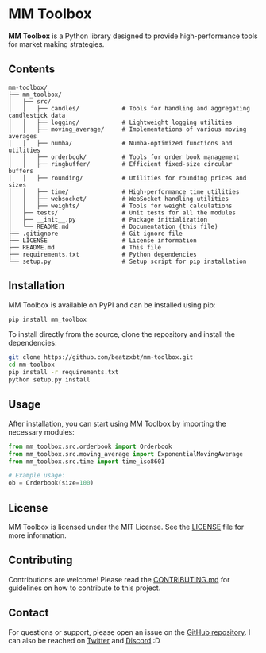 # MM Toolbox

**MM Toolbox** is a Python library designed to provide high-performance tools for market making strategies.

## Contents

```plaintext
mm-toolbox/
├── mm_toolbox/
│   ├── src/
│   │   ├── candles/            # Tools for handling and aggregating candlestick data
│   │   ├── logging/            # Lightweight logging utilities
│   │   ├── moving_average/     # Implementations of various moving averages
│   │   ├── numba/              # Numba-optimized functions and utilities
│   │   ├── orderbook/          # Tools for order book management
│   │   ├── ringbuffer/         # Efficient fixed-size circular buffers
│   │   ├── rounding/           # Utilities for rounding prices and sizes
│   │   ├── time/               # High-performance time utilities
│   │   ├── websocket/          # WebSocket handling utilities
│   │   ├── weights/            # Tools for weight calculations
│   ├── tests/                  # Unit tests for all the modules
│   ├── __init__.py             # Package initialization
│   └── README.md               # Documentation (this file)
├── .gitignore                  # Git ignore file
├── LICENSE                     # License information
├── README.md                   # This file
├── requirements.txt            # Python dependencies
└── setup.py                    # Setup script for pip installation
```

## Installation

MM Toolbox is available on PyPI and can be installed using pip:

```bash
pip install mm_toolbox
```

To install directly from the source, clone the repository and install the dependencies:
```bash
git clone https://github.com/beatzxbt/mm-toolbox.git
cd mm-toolbox
pip install -r requirements.txt
python setup.py install
```

## Usage

After installation, you can start using MM Toolbox by importing the necessary modules:
```python
from mm_toolbox.src.orderbook import Orderbook
from mm_toolbox.src.moving_average import ExponentialMovingAverage
from mm_toolbox.src.time import time_iso8601

# Example usage:
ob = Orderbook(size=100)
```

## License

MM Toolbox is licensed under the MIT License. See the [LICENSE](/LICENSE) file for more information.

## Contributing

Contributions are welcome! Please read the [CONTRIBUTING.md](/CONTRIBUTING.md) for guidelines on how to contribute to this project.

## Contact

For questions or support, please open an issue on the [GitHub repository](https://github.com/beatzxbt/mm-toolbox/issues). 
I can also be reached on [Twitter](https://twitter.com/BeatzXBT) and [Discord](@gamingbeatz) :D